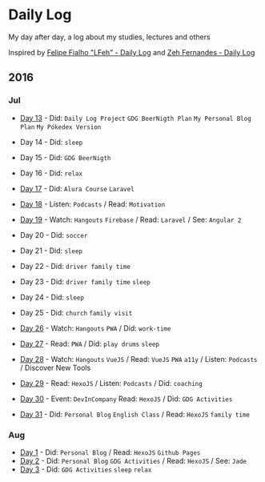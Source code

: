 # Daily Log

My day after day, a log about my studies, lectures and others


Inspired by [Felipe Fialho "LFeh" - Daily Log](https://github.com/LFeh/dailylog) and [Zeh Fernandes - Daily Log](https://github.com/zehfernandes/dailylog/)


## 2016

### Jul

- [Day 13](https://github.com/YanMagale/dailylog/blob/master/registries/07-13-2016.md) -  Did: `Daily Log Project` `GDG BeerNigth Plan` `My Personal Blog Plan` `My Pókedex Version`

- Day 14 - Did: `sleep`

- Day 15 - Did: `GDG BeerNigth`

- Day 16 - Did: `relax`

- [Day 17](https://github.com/YanMagale/dailylog/blob/master/registries/07-17-2016.md) -  Did: `Alura Course` `Laravel`

- [Day 18](https://github.com/YanMagale/dailylog/blob/master/registries/07-18-2016.md) -  Listen: `Podcasts` / Read: `Motivation`

- [Day 19](https://github.com/YanMagale/dailylog/blob/master/registries/07-19-2016.md) -  Watch: `Hangouts` `Firebase` / Read: `Laravel` / See: `Angular 2`
- Day 20 - Did: `soccer`
- Day 21 - Did: `sleep`
- Day 22 - Did: `driver family time`
- Day 23 - Did: `driver family time` `sleep`
- Day 24 - Did: `sleep`
- Day 25 - Did: `church` `family visit`
- [Day 26](https://github.com/YanMagale/dailylog/blob/master/registries/07-26-2016.md) -  Watch: `Hangouts` `PWA` / Did: `work-time`
- [Day 27](https://github.com/YanMagale/dailylog/blob/master/registries/07-27-2016.md) - Read: `PWA` / Did: `play drums` `sleep`
- [Day 28](https://github.com/YanMagale/dailylog/blob/master/registries/07-28-2016.md) -  Watch: `Hangouts` `VueJS` / Read: `VueJS` `PWA` `a11y` / Listen: `Podcasts` / Discover New Tools
- [Day 29](https://github.com/YanMagale/dailylog/blob/master/registries/07-29-2016.md) -  Read: `HexoJS` / Listen: `Podcasts` / Did: `coaching`
- [Day 30](https://github.com/YanMagale/dailylog/blob/master/registries/07-30-2016.md) -  Event: `DevInCompany`  Read: `HexoJS` / Did: `GDG Activities`
- [Day 31](https://github.com/YanMagale/dailylog/blob/master/registries/07-31-2016.md) -  Did: `Personal Blog` `English Class` / Read: `HexoJS` `family time`


### Aug
- [Day 1](https://github.com/YanMagale/dailylog/blob/master/registries/08-01-2016.md) -  Did: `Personal Blog` / Read: `HexoJS`  `Github Pages`
- [Day 2](https://github.com/YanMagale/dailylog/blob/master/registries/08-02-2016.md) -  Did: `Personal Blog` `GDG Activities` / Read: `HexoJS` / See: `Jade`
- [Day 3](https://github.com/YanMagale/dailylog/blob/master/registries/08-03-2016.md) -  Did: `GDG Activities` `sleep` `relax`

